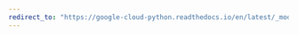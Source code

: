 ```yaml
---
redirect_to: "https://google-cloud-python.readthedocs.io/en/latest/_modules/google/cloud/logging/sink.html"
---
```

